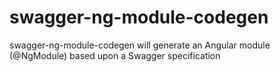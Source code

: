 # swagger-ng-module-codegen
swagger-ng-module-codegen will generate an Angular module (@NgModule) based upon a Swagger specification
